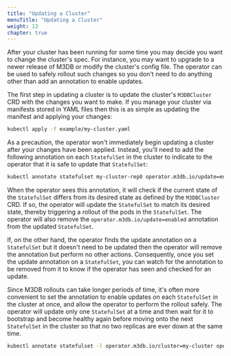 ```yaml
---
title: "Updating a Cluster"
menuTitle: "Updating a Cluster"
weight: 13
chapter: true
---
```


After your cluster has been running for some time you may decide you want to change the cluster's
spec. For instance, you may want to upgrade to a newer release of M3DB or modify the cluster's
config file. The operator can be used to safely rollout such changes so you don't need to do
anything other than add an annotation to enable updates.

The first step in updating a cluster is to update the cluster's `M3DBCluster` CRD with the changes
you want to make. If you manage your cluster via manifests stored in YAML files then this is as
simple as updating the manifest and applying your changes:

```bash
kubectl apply -f example/my-cluster.yaml
```

As a precaution, the operator won't immediately begin updating a cluster after your changes have
been applied. Instead, you'll need to add the following annotation on each `StatefulSet` in the
cluster to indicate to the operator that it is safe to update that `StatefulSet`:

```bash
kubectl annotate statefulset my-cluster-rep0 operator.m3db.io/update=enabled
```

When the operator sees this annotation, it will check if the current state of the `StatefulSet`
differs from its desired state as defined by the `M3DBCluster` CRD. If so, the operator will
update the `StatefulSet` to match its desired state, thereby triggering a rollout of the pods in
the `StatefulSet`. The operator will also remove the `operator.m3db.io/update=enabled` annotation
from the updated `StatefulSet`.

If, on the other hand, the operator finds the update annotation on a `StatefulSet` but it doesn't
need to be updated then the operator will remove the annotation but perform no other actions.
Consequently, once you set the update annotation on a `StatefulSet`, you can watch for the
annotation to be removed from it to know if the operator has seen and checked for an update.

Since M3DB rollouts can take longer periods of time, it's often more convenient to set the
annotation to enable updates on each `StatefulSet` in the cluster at once, and allow the operator
to perform the rollout safely. The operator will update only one `StatefulSet` at a time and then
wait for it to bootstrap and become healthy again before moving onto the next `StatefulSet` in the
cluster so that no two replicas are ever down at the same time.

```bash
kubectl annotate statefulset -l operator.m3db.io/cluster=my-cluster operator.m3db.io/update=enabled
```
